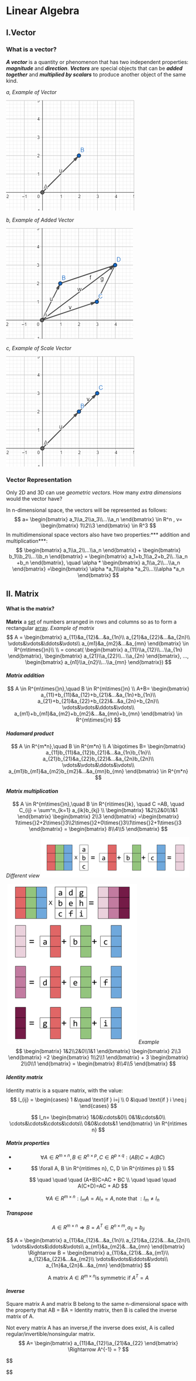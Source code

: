 # Linear Algebra 

## I.Vector

### What is a vector?

***A vector*** is a quantity or phenomenon that has two independent properties: ***magnitude*** and ***direction***. 
***Vectors*** are special objects that can be ***added together*** and ***multiplied by scalars*** to produce another object of the same kind. 

*a, Example of Vector*

![Vector](./img'/vt.png "Example of Vector")

*b, Example of Added Vector*

![Vector](./img'/add.png "Example of Added Vector")

*c, Example of Scale Vector*

![Vector](./img'/scale.png "Example of Scale Vector")



### Vector Representation

Only 2D and 3D can use *geometric vectors*. How many *extra dimensions* would the vector have?

In n-dimensional space, the vectors will be represented as follows:
$$
a=
\begin{bmatrix}
a_1\\a_2\\a_3\\...\\a_n 
\end{bmatrix} \in R^n ,
v=
\begin{bmatrix}
1\\2\\3
\end{bmatrix} \in R^3
$$
In multidimensional space vectors also have two properties:*** addition and multiplication***:
$$
\begin{bmatrix}
a_1\\a_2\\...\\a_n 
\end{bmatrix}
+
\begin{bmatrix}
b_1\\b_2\\...\\b_n 
\end{bmatrix}
= \begin{bmatrix}
a_1+b_1\\a_2+b_2\\..\\a_n +b_n 
\end{bmatrix}, \quad
\alpha * 
\begin{bmatrix}
a_1\\a_2\\...\\a_n 
\end{bmatrix}
=\begin{bmatrix}
\alpha *a_1\\\alpha *a_2\\...\\\alpha *a_n 
\end{bmatrix}
$$

## II. Matrix

#### What is the matrix?

**Matrix** a [set](https://www.britannica.com/topic/set-mathematics-and-logic) of numbers arranged in rows and columns so as to form a rectangular [array](https://www.britannica.com/dictionary/array).
*Example of matrix*
$$
A =
\begin{bmatrix}
a_{11}&a_{12}&...&a_{1n}\\
a_{21}&a_{22}&...&a_{2n}\\
\vdots&\vdots&\ddots&\vdots\\
a_{m1}&a_{m2}&...&a_{mn}
\end{bmatrix} \in R^{m\times{}n}\\
\\
= concat(
\begin{bmatrix}
a_{11}\\a_{12}\\...\\a_{1n}
\end{bmatrix},
\begin{bmatrix}
a_{21}\\a_{22}\\...\\a_{2n}
\end{bmatrix},
...,
\begin{bmatrix}
a_{n1}\\a_{n2}\\...\\a_{mn}
\end{bmatrix})
$$

#### ***Matrix addition***

$$
A \in R^{m\times{}n},\quad B \in R^{m\times{}n}
\\
A+B=
\begin{bmatrix}
a_{11}+b_{11}&a_{12}+b_{21}&...&a_{1n}+b_{1n}\\
a_{21}+b_{21}&a_{22}+b_{22}&...&a_{2n}+b_{2n}\\
\vdots&\vdots&\ddots&\vdots\\
a_{m1}+b_{m1}&a_{m2}+b_{m2}&...&a_{mn}+b_{mn}
\end{bmatrix} \in R^{m\times{}n}
$$

#### ***Hadamard product***

$$
A \in R^{m*n},\quad B \in R^{m*n}
\\
A \bigotimes B=
\begin{bmatrix}
a_{11}b_{11}&a_{12}b_{21}&...&a_{1n}b_{1n}\\
a_{21}b_{21}&a_{22}b_{22}&...&a_{2n}b_{2n}\\
\vdots&\vdots&\ddots&\vdots\\
a_{m1}b_{m1}&a_{m2}b_{m2}&...&a_{mn}b_{mn}
\end{bmatrix} \in R^{m*n}
$$

#### ***Matrix multiplication***

$$
A \in R^{m\times{}n},\quad B \in R^{n\times{}k}, \quad C =AB, \quad C_{ij} = \sum^n_{k=1} a_{ik}b_{kj}
\\
\begin{bmatrix}
1&2\\2&0\\1&1
\end{bmatrix}
\begin{bmatrix}
2\\3
\end{bmatrix}
=\begin{bmatrix}
1\times{}2+2\times{}3\\2\times{}2+0\times{}3\\1\times{}2+1\times{}3
\end{bmatrix}
= \begin{bmatrix}
8\\4\\5
\end{bmatrix}
$$

*Different view*
                          ![Matrix multiplication](./img'/multi.png 'Example')

​                                     ![matrix multi](./img'/multi_n.png)
*Example*
$$
\begin{bmatrix}
1&2\\2&0\\1&1
\end{bmatrix}
\begin{bmatrix}
2\\3
\end{bmatrix}
=2
\begin{bmatrix}
1\\2\\1
\end{bmatrix} + 3
\begin{bmatrix}
2\\0\\1
\end{bmatrix}
= \begin{bmatrix}
8\\4\\5
\end{bmatrix}
$$

#### ***Identity matrix***

Identity matrix is a square matrix, with the value:
$$
I_{ij} = 
\begin{cases}
1 &\quad \text{if } i=j \\
0 &\quad \text{if } i \neq j
\end{cases}
$$

$$
I_n=
\begin{bmatrix}
1&0&\cdots&0\\
0&1&\cdots&0\\
\cdots&\cdots&\cdots&\cdots\\
0&0&\cdots&1
\end{bmatrix} \in R^{n\times n}
$$

#### ***Matrix properties***

- $$
  \forall A \in R^{m\times n}, B \in R^{n\times p}, C \in R^{p\times q}: (AB)C = A(BC)
  $$

- $$
  \forall A, B \in R^{m\times n}, C, D \in R^{n\times p} \\
  $$

  $$
  \quad \quad \quad (A+B)C=AC + BC \\
  \quad \quad \quad A(C+D)=AC + AD
  $$

- $$
  \forall A \in R^{m \times n}: I_mA = AI_n =A, \text{note that }: I_m \neq I_n
  $$

#### ***Transpose***

$$
A \in R^{m\times n} \Rightarrow B = A^T \in R^{n \times m}, a_{ij} = b_{ji}
$$

$$
A =
\begin{bmatrix}
a_{11}&a_{12}&...&a_{1n}\\
a_{21}&a_{22}&...&a_{2n}\\
\vdots&\vdots&\ddots&\vdots\\
a_{m1}&a_{m2}&...&a_{mn}
\end{bmatrix}
\Rightarrow B =
\begin{bmatrix}
a_{11}&a_{21}&...&a_{m1}\\
a_{12}&a_{22}&...&a_{m2}\\
\vdots&\vdots&\ddots&\vdots\\
a_{1n}&a_{2n}&...&a_{mn}
\end{bmatrix}
$$

$$
\text{A matrix } A \in R^{m\times n} \text{is symmetric if } A^T = A
$$

#### ***Inverse***

Square matrix A and matrix B belong to the same n-dimensional space with the property that AB = BA = Identity matrix, then B is called the inverse matrix of A.

Not every matrix A has an inverse,if the inverse does exist, A is called regular/invertible/nonsingular matrix.
$$
A=
\begin{bmatrix}
a_{11}&a_{12}\\a_{21}&a_{22}
\end{bmatrix}
\Rightarrow A^{-1} = ?
$$

$$

$$












